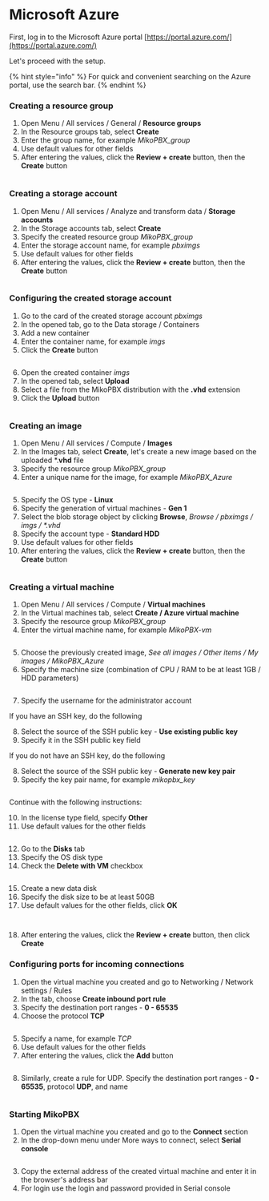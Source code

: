 # Microsoft Azure

First, log in to the Microsoft Azure portal [https://portal.azure.com/](https://portal.azure.com/)

Let's proceed with the setup.

{% hint style="info" %}
For quick and convenient searching on the Azure portal, use the search bar.
{% endhint %}

### Creating a resource group

1. Open Menu / All services / General / **Resource groups**
2. In the Resource groups tab, select **Create**
3. Enter the group name, for example _MikoPBX\_group_
4. Use default values for other fields
5. After entering the values, click the **Review + create** button, then the **Create** button

<figure><img src="../../.gitbook/assets/MikoPBXAzureInstallation_eng_1.png" alt=""><figcaption></figcaption></figure>

### Creating a storage account

1. Open Menu / All services / Analyze and transform data / **Storage accounts**
2. In the Storage accounts tab, select **Create**
3. Specify the created resource group _MikoPBX\_group_
4. Enter the storage account name, for example _pbximgs_
5. Use default values for other fields
6. After entering the values, click the **Review + create** button, then the **Create** button

<figure><img src="../../.gitbook/assets/MikoPBXAzureInstallation_eng_2.png" alt=""><figcaption></figcaption></figure>

### Configuring the created storage account

1. Go to the card of the created storage account _pbximgs_
2. In the opened tab, go to the Data storage / Containers
3. Add a new container
4. Enter the container name, for example _imgs_
5. Click the **Create** button

<figure><img src="../../.gitbook/assets/MikoPBXAzureInstallation_eng_3.png" alt=""><figcaption></figcaption></figure>

6. Open the created container _imgs_
7. In the opened tab, select **Upload**
8. Select a file from the MikoPBX distribution with the **.vhd** extension
9. Click the **Upload** button

<figure><img src="../../.gitbook/assets/MikoPBXAzureInstallation_eng_4.png" alt=""><figcaption></figcaption></figure>

### Creating an image

1. Open Menu / All services / Compute / **Images**
2. In the Images tab, select **Create**, let's create a new image based on the uploaded \*.**vhd** file
3. Specify the resource group _MikoPBX\_group_
4. Enter a unique name for the image, for example _MikoPBX\_Azure_

<figure><img src="../../.gitbook/assets/MikoPBXAzureInstallation_eng_5.png" alt=""><figcaption></figcaption></figure>

5. Specify the OS type - **Linux**
6. Specify the generation of virtual machines - **Gen 1**
7. Select the blob storage object by clicking **Browse**, _Browse / pbximgs / imgs / \*.vhd_
8. Specify the account type - **Standard HDD**
9. Use default values for other fields
10. After entering the values, click the **Review + create** button, then the **Create** button

<figure><img src="../../.gitbook/assets/MikoPBXAzureInstallation_eng_23.png" alt=""><figcaption></figcaption></figure>

### Creating a virtual machine

1. Open Menu / All services / Compute / **Virtual machines**
2. In the Virtual machines tab, select **Create / Azure virtual machine**
3. Specify the resource group _MikoPBX\_group_
4. Enter the virtual machine name, for example _MikoPBX-vm_

<figure><img src="../../.gitbook/assets/MikoPBXAzureInstallation_eng_7.png" alt=""><figcaption></figcaption></figure>

5. Choose the previously created image, _See all images / Other items / My images / MikoPBX\_Azure_
6. Specify the machine size (combination of CPU / RAM to be at least 1GB / HDD parameters)

<figure><img src="../../.gitbook/assets/MikoPBXAzureInstallation_eng_22.png" alt=""><figcaption></figcaption></figure>

7. Specify the username for the administrator account

If you have an SSH key, do the following

8. Select the source of the SSH public key - **Use existing public key**
9. Specify it in the SSH public key field

If you do not have an SSH key, do the following

8. Select the source of the SSH public key - **Generate new key pair**
9. Specify the key pair name, for example _mikopbx\_key_

<figure><img src="../../.gitbook/assets/MikoPBXAzureInstallation_eng_9.png" alt=""><figcaption></figcaption></figure>

Continue with the following instructions:

10. In the license type field, specify **Other**
11. Use default values for the other fields

<figure><img src="../../.gitbook/assets/MikoPBXAzureInstallation_eng_10.png" alt=""><figcaption></figcaption></figure>

12. Go to the **Disks** tab
13. Specify the OS disk type
14. Check the **Delete with VM** checkbox

<figure><img src="../../.gitbook/assets/MikoPBXAzureInstallation_eng_24.png" alt=""><figcaption></figcaption></figure>

15. Create a new data disk
16. Specify the disk size to be at least 50GB
17. Use default values for the other fields, click **OK**

<figure><img src="../../.gitbook/assets/MikoPBXAzureInstallation_eng_12.png" alt=""><figcaption></figcaption></figure>

<figure><img src="../../.gitbook/assets/MikoPBXAzureInstallation_eng_25.png" alt=""><figcaption></figcaption></figure>

18. After entering the values, click the **Review + create** button, then click **Create**

### Configuring ports for incoming connections

1. Open the virtual machine you created and go to Networking / Network settings / Rules
2. In the tab, choose **Create inbound port rule**
3. Specify the destination port ranges - **0 - 65535**
4. Choose the protocol **TCP**

<figure><img src="../../.gitbook/assets/MikoPBXAzureInstallation_eng_26.png" alt=""><figcaption></figcaption></figure>

5. Specify a name, for example _TCP_
6. Use default values for the other fields
7. After entering the values, click the **Add** button

<figure><img src="../../.gitbook/assets/MikoPBXAzureInstallation_eng_27.png" alt=""><figcaption></figcaption></figure>

8. Similarly, create a rule for UDP. Specify the destination port ranges - **0 - 65535**, protocol **UDP**, and name

<figure><img src="../../.gitbook/assets/MikoPBXAzureInstallation_eng_28.png" alt=""><figcaption></figcaption></figure>

### Starting MikoPBX

1. Open the virtual machine you created and go to the **Connect** section
2. In the drop-down menu under More ways to connect, select **Serial console**

<figure><img src="../../.gitbook/assets/MikoPBXAzureInstallation_eng_29.png" alt=""><figcaption></figcaption></figure>

3. Copy the external address of the created virtual machine and enter it in the browser's address bar
4. For login use the login and password provided in Serial console
